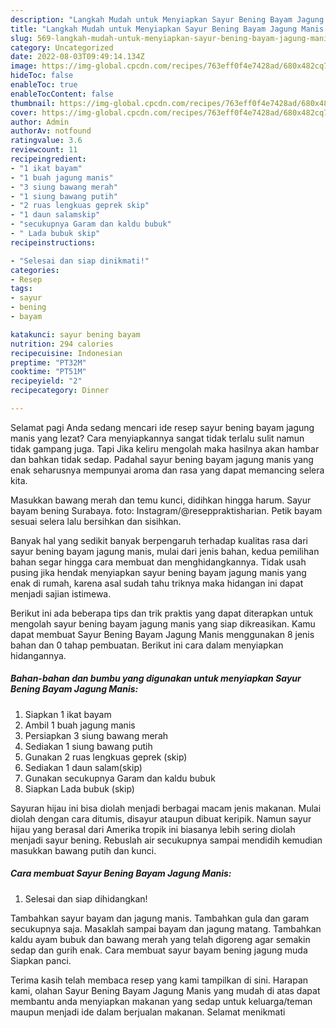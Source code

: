 ```yaml
---
description: "Langkah Mudah untuk Menyiapkan Sayur Bening Bayam Jagung Manis yang Enak Banget"
title: "Langkah Mudah untuk Menyiapkan Sayur Bening Bayam Jagung Manis yang Enak Banget"
slug: 569-langkah-mudah-untuk-menyiapkan-sayur-bening-bayam-jagung-manis-yang-enak-banget
category: Uncategorized
date: 2022-08-03T09:49:14.134Z
image: https://img-global.cpcdn.com/recipes/763eff0f4e7428ad/680x482cq70/sayur-bening-bayam-jagung-manis-foto-resep-utama.jpg
hideToc: false
enableToc: true
enableTocContent: false
thumbnail: https://img-global.cpcdn.com/recipes/763eff0f4e7428ad/680x482cq70/sayur-bening-bayam-jagung-manis-foto-resep-utama.jpg
cover: https://img-global.cpcdn.com/recipes/763eff0f4e7428ad/680x482cq70/sayur-bening-bayam-jagung-manis-foto-resep-utama.jpg
author: Admin
authorAv: notfound
ratingvalue: 3.6
reviewcount: 11
recipeingredient:
- "1 ikat bayam"
- "1 buah jagung manis"
- "3 siung bawang merah"
- "1 siung bawang putih"
- "2 ruas lengkuas geprek skip"
- "1 daun salamskip"
- "secukupnya Garam dan kaldu bubuk"
- " Lada bubuk skip"
recipeinstructions:

- "Selesai dan siap dinikmati!"
categories:
- Resep
tags:
- sayur
- bening
- bayam

katakunci: sayur bening bayam 
nutrition: 294 calories
recipecuisine: Indonesian
preptime: "PT32M"
cooktime: "PT51M"
recipeyield: "2"
recipecategory: Dinner

---
```



Selamat pagi Anda sedang mencari ide resep sayur bening bayam jagung manis yang lezat? Cara menyiapkannya sangat tidak terlalu sulit namun tidak gampang juga. Tapi Jika keliru mengolah maka hasilnya akan hambar dan bahkan tidak sedap. Padahal sayur bening bayam jagung manis yang enak seharusnya mempunyai aroma dan rasa yang dapat memancing selera kita.


Masukkan bawang merah dan temu kunci, didihkan hingga harum. Sayur bayam bening Surabaya. foto: Instagram/@reseppraktisharian. Petik bayam sesuai selera lalu bersihkan dan sisihkan.

Banyak hal yang sedikit banyak berpengaruh terhadap kualitas rasa dari sayur bening bayam jagung manis, mulai dari jenis bahan, kedua pemilihan bahan segar hingga cara membuat dan menghidangkannya. Tidak usah pusing jika hendak menyiapkan sayur bening bayam jagung manis yang enak di rumah, karena asal sudah tahu triknya maka hidangan ini dapat menjadi sajian istimewa.


Berikut ini ada beberapa tips dan trik praktis yang dapat diterapkan untuk mengolah sayur bening bayam jagung manis yang siap dikreasikan. Kamu dapat membuat Sayur Bening Bayam Jagung Manis menggunakan 8 jenis bahan dan 0 tahap pembuatan. Berikut ini cara dalam menyiapkan hidangannya.

<!--inarticleads1-->

##### Bahan-bahan dan bumbu yang digunakan untuk menyiapkan Sayur Bening Bayam Jagung Manis:

1. Siapkan 1 ikat bayam
1. Ambil 1 buah jagung manis
1. Persiapkan 3 siung bawang merah
1. Sediakan 1 siung bawang putih
1. Gunakan 2 ruas lengkuas geprek (skip)
1. Sediakan 1 daun salam(skip)
1. Gunakan secukupnya Garam dan kaldu bubuk
1. Siapkan  Lada bubuk (skip)


Sayuran hijau ini bisa diolah menjadi berbagai macam jenis makanan. Mulai diolah dengan cara ditumis, disayur ataupun dibuat keripik. Namun sayur hijau yang berasal dari Amerika tropik ini biasanya lebih sering diolah menjadi sayur bening. Rebuslah air secukupnya sampai mendidih kemudian masukkan bawang putih dan kunci. 

<!--inarticleads2-->

##### Cara membuat Sayur Bening Bayam Jagung Manis:


1. Selesai dan siap dihidangkan!

Tambahkan sayur bayam dan jagung manis. Tambahkan gula dan garam secukupnya saja. Masaklah sampai bayam dan jagung matang. Tambahkan kaldu ayam bubuk dan bawang merah yang telah digoreng agar semakin sedap dan gurih enak. Cara membuat sayur bayam bening jagung muda Siapkan panci. 

Terima kasih telah membaca resep yang kami tampilkan di sini. Harapan kami, olahan Sayur Bening Bayam Jagung Manis yang mudah di atas dapat membantu anda menyiapkan makanan yang sedap untuk keluarga/teman maupun menjadi ide dalam berjualan makanan. Selamat menikmati
